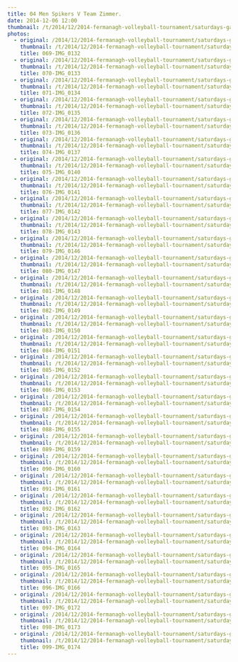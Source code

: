 ```yaml
---
title: 04 Men Spikers V Team Zimmer.
date: 2014-12-06 12:00
thumbnail: /t/2014/12/2014-fermanagh-volleyball-tournament/saturdays-games/04-men-spikers-v-team-zimmer/069-img_0132.jpg
photos:
  - original: /2014/12/2014-fermanagh-volleyball-tournament/saturdays-games/04-men-spikers-v-team-zimmer/069-img_0132.jpg
    thumbnail: /t/2014/12/2014-fermanagh-volleyball-tournament/saturdays-games/04-men-spikers-v-team-zimmer/069-img_0132.jpg
    title: 069-IMG_0132
  - original: /2014/12/2014-fermanagh-volleyball-tournament/saturdays-games/04-men-spikers-v-team-zimmer/070-img_0133.jpg
    thumbnail: /t/2014/12/2014-fermanagh-volleyball-tournament/saturdays-games/04-men-spikers-v-team-zimmer/070-img_0133.jpg
    title: 070-IMG_0133
  - original: /2014/12/2014-fermanagh-volleyball-tournament/saturdays-games/04-men-spikers-v-team-zimmer/071-img_0134.jpg
    thumbnail: /t/2014/12/2014-fermanagh-volleyball-tournament/saturdays-games/04-men-spikers-v-team-zimmer/071-img_0134.jpg
    title: 071-IMG_0134
  - original: /2014/12/2014-fermanagh-volleyball-tournament/saturdays-games/04-men-spikers-v-team-zimmer/072-img_0135.jpg
    thumbnail: /t/2014/12/2014-fermanagh-volleyball-tournament/saturdays-games/04-men-spikers-v-team-zimmer/072-img_0135.jpg
    title: 072-IMG_0135
  - original: /2014/12/2014-fermanagh-volleyball-tournament/saturdays-games/04-men-spikers-v-team-zimmer/073-img_0136.jpg
    thumbnail: /t/2014/12/2014-fermanagh-volleyball-tournament/saturdays-games/04-men-spikers-v-team-zimmer/073-img_0136.jpg
    title: 073-IMG_0136
  - original: /2014/12/2014-fermanagh-volleyball-tournament/saturdays-games/04-men-spikers-v-team-zimmer/074-img_0137.jpg
    thumbnail: /t/2014/12/2014-fermanagh-volleyball-tournament/saturdays-games/04-men-spikers-v-team-zimmer/074-img_0137.jpg
    title: 074-IMG_0137
  - original: /2014/12/2014-fermanagh-volleyball-tournament/saturdays-games/04-men-spikers-v-team-zimmer/075-img_0140.jpg
    thumbnail: /t/2014/12/2014-fermanagh-volleyball-tournament/saturdays-games/04-men-spikers-v-team-zimmer/075-img_0140.jpg
    title: 075-IMG_0140
  - original: /2014/12/2014-fermanagh-volleyball-tournament/saturdays-games/04-men-spikers-v-team-zimmer/076-img_0141.jpg
    thumbnail: /t/2014/12/2014-fermanagh-volleyball-tournament/saturdays-games/04-men-spikers-v-team-zimmer/076-img_0141.jpg
    title: 076-IMG_0141
  - original: /2014/12/2014-fermanagh-volleyball-tournament/saturdays-games/04-men-spikers-v-team-zimmer/077-img_0142.jpg
    thumbnail: /t/2014/12/2014-fermanagh-volleyball-tournament/saturdays-games/04-men-spikers-v-team-zimmer/077-img_0142.jpg
    title: 077-IMG_0142
  - original: /2014/12/2014-fermanagh-volleyball-tournament/saturdays-games/04-men-spikers-v-team-zimmer/078-img_0143.jpg
    thumbnail: /t/2014/12/2014-fermanagh-volleyball-tournament/saturdays-games/04-men-spikers-v-team-zimmer/078-img_0143.jpg
    title: 078-IMG_0143
  - original: /2014/12/2014-fermanagh-volleyball-tournament/saturdays-games/04-men-spikers-v-team-zimmer/079-img_0146.jpg
    thumbnail: /t/2014/12/2014-fermanagh-volleyball-tournament/saturdays-games/04-men-spikers-v-team-zimmer/079-img_0146.jpg
    title: 079-IMG_0146
  - original: /2014/12/2014-fermanagh-volleyball-tournament/saturdays-games/04-men-spikers-v-team-zimmer/080-img_0147.jpg
    thumbnail: /t/2014/12/2014-fermanagh-volleyball-tournament/saturdays-games/04-men-spikers-v-team-zimmer/080-img_0147.jpg
    title: 080-IMG_0147
  - original: /2014/12/2014-fermanagh-volleyball-tournament/saturdays-games/04-men-spikers-v-team-zimmer/081-img_0148.jpg
    thumbnail: /t/2014/12/2014-fermanagh-volleyball-tournament/saturdays-games/04-men-spikers-v-team-zimmer/081-img_0148.jpg
    title: 081-IMG_0148
  - original: /2014/12/2014-fermanagh-volleyball-tournament/saturdays-games/04-men-spikers-v-team-zimmer/082-img_0149.jpg
    thumbnail: /t/2014/12/2014-fermanagh-volleyball-tournament/saturdays-games/04-men-spikers-v-team-zimmer/082-img_0149.jpg
    title: 082-IMG_0149
  - original: /2014/12/2014-fermanagh-volleyball-tournament/saturdays-games/04-men-spikers-v-team-zimmer/083-img_0150.jpg
    thumbnail: /t/2014/12/2014-fermanagh-volleyball-tournament/saturdays-games/04-men-spikers-v-team-zimmer/083-img_0150.jpg
    title: 083-IMG_0150
  - original: /2014/12/2014-fermanagh-volleyball-tournament/saturdays-games/04-men-spikers-v-team-zimmer/084-img_0151.jpg
    thumbnail: /t/2014/12/2014-fermanagh-volleyball-tournament/saturdays-games/04-men-spikers-v-team-zimmer/084-img_0151.jpg
    title: 084-IMG_0151
  - original: /2014/12/2014-fermanagh-volleyball-tournament/saturdays-games/04-men-spikers-v-team-zimmer/085-img_0152.jpg
    thumbnail: /t/2014/12/2014-fermanagh-volleyball-tournament/saturdays-games/04-men-spikers-v-team-zimmer/085-img_0152.jpg
    title: 085-IMG_0152
  - original: /2014/12/2014-fermanagh-volleyball-tournament/saturdays-games/04-men-spikers-v-team-zimmer/086-img_0153.jpg
    thumbnail: /t/2014/12/2014-fermanagh-volleyball-tournament/saturdays-games/04-men-spikers-v-team-zimmer/086-img_0153.jpg
    title: 086-IMG_0153
  - original: /2014/12/2014-fermanagh-volleyball-tournament/saturdays-games/04-men-spikers-v-team-zimmer/087-img_0154.jpg
    thumbnail: /t/2014/12/2014-fermanagh-volleyball-tournament/saturdays-games/04-men-spikers-v-team-zimmer/087-img_0154.jpg
    title: 087-IMG_0154
  - original: /2014/12/2014-fermanagh-volleyball-tournament/saturdays-games/04-men-spikers-v-team-zimmer/088-img_0155.jpg
    thumbnail: /t/2014/12/2014-fermanagh-volleyball-tournament/saturdays-games/04-men-spikers-v-team-zimmer/088-img_0155.jpg
    title: 088-IMG_0155
  - original: /2014/12/2014-fermanagh-volleyball-tournament/saturdays-games/04-men-spikers-v-team-zimmer/089-img_0159.jpg
    thumbnail: /t/2014/12/2014-fermanagh-volleyball-tournament/saturdays-games/04-men-spikers-v-team-zimmer/089-img_0159.jpg
    title: 089-IMG_0159
  - original: /2014/12/2014-fermanagh-volleyball-tournament/saturdays-games/04-men-spikers-v-team-zimmer/090-img_0160.jpg
    thumbnail: /t/2014/12/2014-fermanagh-volleyball-tournament/saturdays-games/04-men-spikers-v-team-zimmer/090-img_0160.jpg
    title: 090-IMG_0160
  - original: /2014/12/2014-fermanagh-volleyball-tournament/saturdays-games/04-men-spikers-v-team-zimmer/091-img_0161.jpg
    thumbnail: /t/2014/12/2014-fermanagh-volleyball-tournament/saturdays-games/04-men-spikers-v-team-zimmer/091-img_0161.jpg
    title: 091-IMG_0161
  - original: /2014/12/2014-fermanagh-volleyball-tournament/saturdays-games/04-men-spikers-v-team-zimmer/092-img_0162.jpg
    thumbnail: /t/2014/12/2014-fermanagh-volleyball-tournament/saturdays-games/04-men-spikers-v-team-zimmer/092-img_0162.jpg
    title: 092-IMG_0162
  - original: /2014/12/2014-fermanagh-volleyball-tournament/saturdays-games/04-men-spikers-v-team-zimmer/093-img_0163.jpg
    thumbnail: /t/2014/12/2014-fermanagh-volleyball-tournament/saturdays-games/04-men-spikers-v-team-zimmer/093-img_0163.jpg
    title: 093-IMG_0163
  - original: /2014/12/2014-fermanagh-volleyball-tournament/saturdays-games/04-men-spikers-v-team-zimmer/094-img_0164.jpg
    thumbnail: /t/2014/12/2014-fermanagh-volleyball-tournament/saturdays-games/04-men-spikers-v-team-zimmer/094-img_0164.jpg
    title: 094-IMG_0164
  - original: /2014/12/2014-fermanagh-volleyball-tournament/saturdays-games/04-men-spikers-v-team-zimmer/095-img_0165.jpg
    thumbnail: /t/2014/12/2014-fermanagh-volleyball-tournament/saturdays-games/04-men-spikers-v-team-zimmer/095-img_0165.jpg
    title: 095-IMG_0165
  - original: /2014/12/2014-fermanagh-volleyball-tournament/saturdays-games/04-men-spikers-v-team-zimmer/096-img_0166.jpg
    thumbnail: /t/2014/12/2014-fermanagh-volleyball-tournament/saturdays-games/04-men-spikers-v-team-zimmer/096-img_0166.jpg
    title: 096-IMG_0166
  - original: /2014/12/2014-fermanagh-volleyball-tournament/saturdays-games/04-men-spikers-v-team-zimmer/097-img_0172.jpg
    thumbnail: /t/2014/12/2014-fermanagh-volleyball-tournament/saturdays-games/04-men-spikers-v-team-zimmer/097-img_0172.jpg
    title: 097-IMG_0172
  - original: /2014/12/2014-fermanagh-volleyball-tournament/saturdays-games/04-men-spikers-v-team-zimmer/098-img_0173.jpg
    thumbnail: /t/2014/12/2014-fermanagh-volleyball-tournament/saturdays-games/04-men-spikers-v-team-zimmer/098-img_0173.jpg
    title: 098-IMG_0173
  - original: /2014/12/2014-fermanagh-volleyball-tournament/saturdays-games/04-men-spikers-v-team-zimmer/099-img_0174.jpg
    thumbnail: /t/2014/12/2014-fermanagh-volleyball-tournament/saturdays-games/04-men-spikers-v-team-zimmer/099-img_0174.jpg
    title: 099-IMG_0174
---
```

